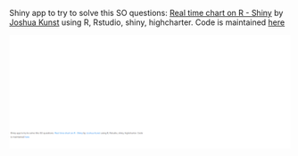 Shiny app to try to solve this SO questions: [Real time chart on R - Shiny][1] by
[Joshua Kunst][2] using R, Rstudio, shiny, highcharter.
Code is maintained [here][3]
        
[1]: https://t.co/UUOsfRxzL6
[2]: http://jkunst.com
[3]: https://github.com/jbkunst/shiny-real-time-chart

![](screenshot.gif)